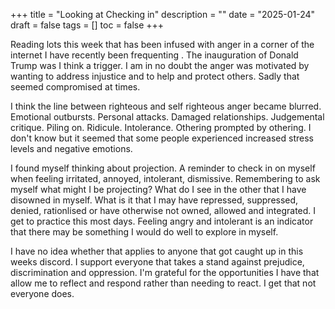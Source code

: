 +++
title = "Looking at  Checking in"
description = ""
date = "2025-01-24"
draft = false
tags = []
toc = false
+++

Reading lots this week that has been infused with anger in a corner of the internet I have recently been frequenting . The inauguration of Donald Trump was I think a trigger. I am in no doubt the anger was motivated by wanting to address injustice and to help and protect others. Sadly that seemed compromised at times. 

I think the line between righteous and self righteous anger became blurred. Emotional outbursts. Personal attacks. Damaged relationships. Judgemental critique. Piling on. Ridicule. Intolerance. Othering prompted by othering. I don't know but it seemed that some people experienced increased stress levels and negative emotions. 

I found myself thinking about projection. A reminder to check in on myself when feeling irritated, annoyed, intolerant, dismissive. Remembering to ask myself what might I be projecting? What do I see in the other that I have disowned in myself. What is it that I may have repressed, suppressed, denied, rationlised or have otherwise not owned, allowed and integrated. I get to practice this most days. Feeling angry and intolerant is an indicator that there may be something I would do well to explore in myself. 

I have no idea whether that applies to anyone that got caught up in this weeks discord. I support everyone that takes a stand against prejudice, discrimination and oppression. I'm grateful for the opportunities I have that allow me to reflect and respond rather than needing to react. I get that not everyone does.